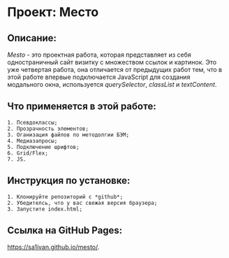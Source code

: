 # Проект: Место

## Описание:

*Mesto* - это проектная работа, которая представляет из себя одностраничный сайт визитку с множеством ссылок и картинок. Это уже четвертая работа, она отличается от предыдущих работ тем, что в этой работе впервые подключается JavaScript для создания модального окна, используется *querySelector*, *classList* и *textContent*.

## Что применяется в этой работе:
    1. Псевдоклассы;
    2. Прозрачность элементов;
    3. Оганизация файлов по методолгии БЭМ;
    4. Медиазапросы;
    5. Подключение шрифтов;
    6. Grid/Flex;
    7. JS.

## Инструкция по установке:
    1. Клонируйте репозиторий с *github*;
    2. Убедителсь, что у вас свежая версия браузера;
    3. Запустите index.html;

## Ссылка на GitHub Pages:
https://sa1ivan.github.io/mesto/.